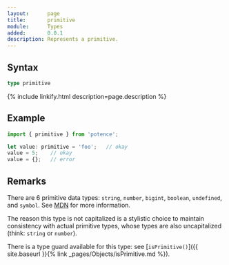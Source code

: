 ```yaml
---
layout:      page
title:       primitive
module:      Types
added:       0.0.1
description: Represents a primitive.
---
```

## Syntax

```ts
type primitive
```

<div class="description">{% include linkify.html description=page.description %}</div>

## Example

```ts
import { primitive } from 'potence';

let value: primitive = 'foo';   // okay
value = 5;    // okay
value = {};   // error
```

## Remarks

There are 6 primitive data types: `string`, `number`, `bigint`, `boolean`,
`undefined`, and `symbol`. See
[MDN](https://developer.mozilla.org/en-US/docs/Glossary/Primitive) for more
information.

The reason this type is not capitalized is a stylistic choice to maintain
consistency with actual primitive types, whose types are also uncapitalized
(think: `string` or `number`).

There is a type guard available for this type: see
[`isPrimitive()`]({{ site.baseurl }}{% link _pages/Objects/isPrimitive.md %}).
